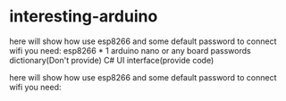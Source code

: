 # interesting-arduino

 here will show how use esp8266 and some default password to connect wifi
 you need:
 esp8266 * 1
 arduino nano or any board
 passwords dictionary(Don't provide)
 C# UI interface(provide code)

here will show how use esp8266 and some default password to connect wifi
you need:
